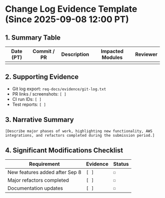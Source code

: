 # Change Log Evidence Template (Since 2025-09-08 12:00 PT)

## 1. Summary Table

| Date (PT) | Commit / PR | Description | Impacted Modules | Reviewer |
| --------- | ----------- | ----------- | ---------------- | -------- |
|           |             |             |                  |          |

## 2. Supporting Evidence

- Git log export: `req-docs/evidence/git-log.txt`
- PR links / screenshots: `[ ]`
- CI run IDs: `[ ]`
- Test reports: `[ ]`

## 3. Narrative Summary

```text
[Describe major phases of work, highlighting new functionality, AWS integrations, and refactors completed during the submission period.]
```

## 4. Significant Modifications Checklist

| Requirement                    | Evidence | Status |
| ------------------------------ | -------- | ------ |
| New features added after Sep 8 | `[ ]`    | `☐`    |
| Major refactors completed      | `[ ]`    | `☐`    |
| Documentation updates          | `[ ]`    | `☐`    |
